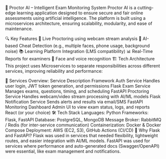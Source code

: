 🧠 Proctor AI – Intelligent Exam Monitoring System
Proctor AI is a cutting-edge learning application designed to ensure secure and fair online assessments using artificial intelligence. The platform is built using a microservices architecture, ensuring scalability, modularity, and ease of maintenance.

🔍 Key Features
🎥 Live Proctoring using webcam stream analysis
🧠 AI-based Cheat Detection (e.g., multiple faces, phone usage, background noise)
📚 Learning Platform Integration (LMS compatibility)
📊 Real-Time Reports for examiners
🧪 Face and voice recognition
🏗️ Tech Architecture
This project uses Microservices to separate responsibilities across different services, improving reliability and performance:

🧩 Services Overview:
Service	Description	Framework
Auth Service	Handles user login, JWT token generation, and permissions	Flask
Exam Service	Manages exams, questions, timing, and scheduling	FastAPI
Proctoring Service	Handles webcam/video stream processing with AI/ML models	Flask
Notification Service	Sends alerts and results via email/SMS	FastAPI
Monitoring Dashboard	Admin UI to view exam status, logs, and reports	React (or your choice)
🛠️ Tech Stack
Languages: Python
Frameworks: Flask, FastAPI
Database: PostgreSQL, MongoDB
Message Broker: RabbitMQ / Redis (for inter-service communication)
Containerization: Docker & Docker Compose
Deployment: AWS (EC2, S3), GitHub Actions (CI/CD)
🚀 Why Flask and FastAPI?
Flask was used in services that needed flexibility, lightweight routes, and easier integration with AI/ML models.
FastAPI was used for services where performance and auto-generated docs (Swagger/OpenAPI) were essential, like exam management and notifications.
